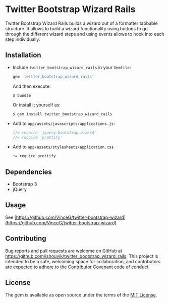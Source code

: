 # Twitter Bootstrap Wizard Rails
Twitter Bootstrap Wizard Rails builds a wizard out of a formatter tabbable structure. It allows to build a wizard functionality using buttons to go through the different wizard steps and using events allows to hook into each step individually.

## Installation

* Include `twitter_bootstrap_wizard_rails` in your `Gemfile`:

  ```ruby
  gem 'twitter_bootstrap_wizard_rails'
  ```

  And then execute:

      $ bundle

  Or install it yourself as:

      $ gem install twitter_bootstrap_wizard_rails


* Add to `app/assets/javascripts/applications.js`:
  ```javascript
  //= require 'jquery.bootstrap.wizard'
  //= require 'prettify'
  ```

* Add to `app/assets/stylesheets/application.css`
  ```css
  *= require prettify
  ```

## Dependencies
* Bootstrap 3
* jQuery

## Usage

See [https://github.com/VinceG/twitter-bootstrap-wizard](https://github.com/VinceG/twitter-bootstrap-wizard)


## Contributing

Bug reports and pull requests are welcome on GitHub at https://github.com/ishouvik/twitter_bootstrap_wizard_rails. This project is intended to be a safe, welcoming space for collaboration, and contributors are expected to adhere to the [Contributor Covenant](contributor-covenant.org) code of conduct.


## License

The gem is available as open source under the terms of the [MIT License](http://opensource.org/licenses/MIT).

